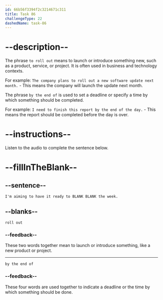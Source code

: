 ```yaml
---
id: 66b56f3394f2c3214671c311
title: Task 86
challengeType: 22
dashedName: task-86
---
```

<!-- (Audio) Brian: I'm aiming to have it ready to roll out by the end of the week. -->

# --description--

The phrase `to roll out` means to launch or introduce something new, such as a product, service, or project. It is often used in business and technology contexts.

For example:
`The company plans to roll out a new software update next month.` - This means the company will launch the update next month.

The phrase `by the end of` is used to set a deadline or specify a time by which something should be completed.

For example:
`I need to finish this report by the end of the day.` - This means the report should be completed before the day is over.

# --instructions--

Listen to the audio to complete the sentence below.

# --fillInTheBlank--

## --sentence--

`I'm aiming to have it ready to BLANK BLANK the week.`

## --blanks--

`roll out`

### --feedback--

These two words together mean to launch or introduce something, like a new product or project.

---

`by the end of`

### --feedback--

These four words are used together to indicate a deadline or the time by which something should be done.
